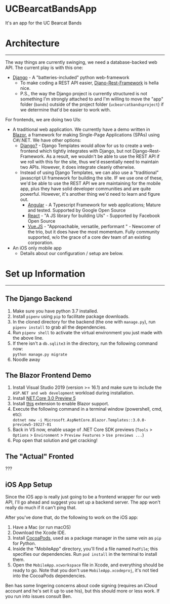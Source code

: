 # UCBearcatBandsApp
It's an app for the UC Bearcat Bands

# Architecture
---
The way things are currently swinging, we need a database-backed web API. The current play is with this one:
- [Django](https://www.djangoproject.com/) - A "batteries-included" python web-framework
  - To make coding a REST API easier, [Djano-Rest-Framework](https://www.django-rest-framework.org/) is hella nice.
  - P.S., the way the Django project is currently structured is not something I'm strongly attached to and I'm willing to move the "app" folder (`bands`) outside of the project folder (`ucbearcatbandsproject`) if we determine that'd be easier to work with.

For frontends, we are doing two UIs:
- A traditional web application. We currently have a demo written in [Blazor](https://dotnet.microsoft.com/apps/aspnet/web-apps/client), a framework for making Single-Page Applications (SPAs) using C#/.NET. We have other options:
  - [Django?](https://docs.djangoproject.com/en/2.2/topics/templates/) - Django Templates would allow for us to create a web-frontend which tightly integrates with Django, but not Django-Rest-Framework. As a result, we wouldn't be able to use the REST API if we roll with this for the site, thus we'd essentially need to maintain two APIs. However, it does integrate cleanly otherwise.
  - Instead of using Django Templates, we can also use a "traditional" javascript UI framework for building the site. IF we use one of these, we'd be able to use the REST API we are maintaining for the mobile app, plus they have solid developer communities and are quite powerful. However, it's another thing we'd need to learn and figure out.
    - [Angular](https://angular.io/) - A Typescript Framework for web applications; Mature and tested. Supported by Google Open Source
    - [React](https://reactjs.org/) - "A JS library for building UIs" - Supported by Facebook Open Source
    - [Vue.JS](https://vuejs.org/) - "Approachable, versatile, performant " - Newcomer of the trio, but it does have the most momentum. Fully community supported, w/o the grace of a core dev team of an existing corporation.
- An iOS only mobile app
  - Details about our configuration / setup are below.
  
# Set up Information
---
## The Django Backend
1. Make sure you have python 3.7 installed.
2. Install `pipenv` using `pip` to facilitate package downloads.
3. In the cloned directory for the backend (the one with `manage.py`), run `pipenv install` to grab all the dependencies.
4. Run `pipenv shell` to activate the virtual environment you just made with the above line.
5. If there isn't a `db.sqlite3` in the directory, run the following command now:  
   `python manage.py migrate`
6. Noodle away

## The Blazor Frontend Demo
1. Install Visual Studio 2019 (version >= 16.1) and make sure to include the `ASP.NET and web development` workload during installation.
2. Install [NET.Core 3.0 Preview 5](https://dotnet.microsoft.com/download/dotnet-core/3.0)
3. Install [this](https://marketplace.visualstudio.com/items?itemName=aspnet.blazor) extension to enable Blazor support.
4. Execute the following command in a terminal window (powershell, cmd, etc):  
   `dotnet new -i Microsoft.AspNetCore.Blazor.Templates::3.0.0-preview5-19227-01`
5. Back in VS now, enable usage of .NET Core SDK previews (`Tools` > `Options` > `Environment` > `Preview Features` > `Use previews ...`)
6. Pop open that solution and get cracking!

## The "Actual" Fronted
???

## iOS App Setup
Since the iOS app is really just going to be a frontend wrapper for our web API, I'll go ahead and suggest you set up a backend server. The app won't really do much if it can't ping that.

After you've done that, do the following to work on the iOS app:
1. Have a Mac (or run macOS)
2. Download the Xcode IDE.
3. Install [CocoaPods](https://cocoapods.org), used as a package manager in the same vein as `pip` for Python.
4. Inside the "MobileApp" directory, you'll find a file named `Podfile`; this specifies our dependencies. Run `pod install` in the terminal to install them.
5. Open the `MobileApp.xcworkspace` file in Xcode, and everything should be ready to go. Note that you don't use `MobileApp.xcodeproj`, it's not tied into the CocoaPods dependencies.

Ben has some lingering concerns about code signing (requires an iCloud account and he's set it up to use his), but this should more or less work. If you run into issues consult Ben.
